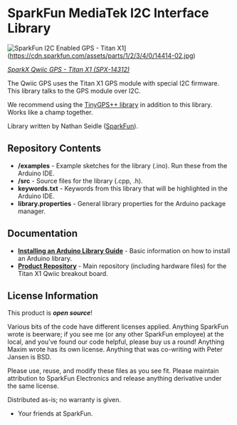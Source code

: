 SparkFun MediaTek I2C Interface Library
===========================================================

![SparkFun I2C Enabled GPS - Titan X1](https://cdn.sparkfun.com/assets/parts/1/2/3/4/0/14414-02.jpg)](https://cdn.sparkfun.com/assets/parts/1/2/3/4/0/14414-02.jpg)

[*SparkX Qwiic GPS - Titan X1 (SPX-14312)*](https://www.sparkfun.com/products/14312)

The Qwiic GPS uses the Titan X1 GPS module with special I2C firmware. This library talks to the GPS module over I2C.

We recommend using the [TinyGPS++ library](https://github.com/mikalhart/TinyGPSPlus) in addition to this library. Works like a champ together.

Library written by Nathan Seidle ([SparkFun](http://www.sparkfun.com)).

Repository Contents
-------------------

* **/examples** - Example sketches for the library (.ino). Run these from the Arduino IDE. 
* **/src** - Source files for the library (.cpp, .h).
* **keywords.txt** - Keywords from this library that will be highlighted in the Arduino IDE. 
* **library.properties** - General library properties for the Arduino package manager. 

Documentation
--------------

* **[Installing an Arduino Library Guide](https://learn.sparkfun.com/tutorials/installing-an-arduino-library)** - Basic information on how to install an Arduino library.
* **[Product Repository](https://github.com/sparkfunx/Qwiic_GPS-TitanX1)** - Main repository (including hardware files) for the Titan X1 Qwiic breakout board.

License Information
-------------------

This product is _**open source**_! 

Various bits of the code have different licenses applied. Anything SparkFun wrote is beerware; if you see me (or any other SparkFun employee) at the local, and you've found our code helpful, please buy us a round! Anything Maxim wrote has its own license. Anything that was co-writing with Peter Jansen is BSD.

Please use, reuse, and modify these files as you see fit. Please maintain attribution to SparkFun Electronics and release anything derivative under the same license.

Distributed as-is; no warranty is given.

- Your friends at SparkFun.
